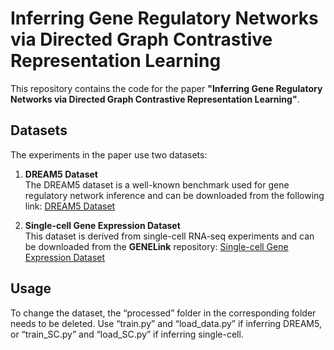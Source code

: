# Inferring Gene Regulatory Networks via Directed Graph Contrastive Representation Learning

This repository contains the code for the paper **"Inferring Gene Regulatory Networks via Directed Graph Contrastive Representation Learning"**. 

## Datasets

The experiments in the paper use two datasets:

1. **DREAM5 Dataset**  
   The DREAM5 dataset is a well-known benchmark used for gene regulatory network inference and can be downloaded from the following link:
   [DREAM5 Dataset](https://www.synapse.org/Synapse:syn2787209/wiki/70349)

2. **Single-cell Gene Expression Dataset**  
   This dataset is derived from single-cell RNA-seq experiments and can be downloaded from the **GENELink** repository:
   [Single-cell Gene Expression Dataset](https://github.com/zpliulab/GENELink)

## Usage

To change the dataset, the “processed” folder in the corresponding folder needs to be deleted. Use “train.py” and “load_data.py” if inferring DREAM5, or “train_SC.py” and “load_SC.py” if inferring single-cell.
